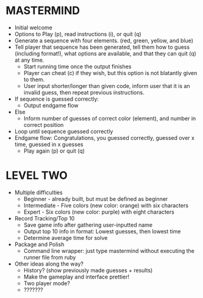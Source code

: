 # MASTERMIND

+ Initial welcome
+ Options to Play (p), read instructions (i), or quit (q)
+ Generate a sequence with four elements. (red, green, yellow, and blue)
+ Tell player that sequence has been generated, tell them how to guess (including format!), what options are available, and that they can quit (q) at any time.
  + Start running time once the output finishes
  + Player can cheat (c) if they wish, but this option is not blatantly given to them.
  + User input shorter/longer than given code, inform user that it is an invalid guess, then repeat previous instructions.
+ If sequence is guessed correctly:
  + Output endgame flow
+ Else
  + Inform number of guesses of correct color (element), and number in correct position
+ Loop until sequence guessed correctly
+ Endgame flow: Congratulations, you guessed correctly, guessed over x time, guessed in x guesses
  + Play again (p) or quit (q)

# LEVEL TWO

+ Multiple difficulties
  + Beginner - already built, but must be defined as beginner
  + Intermediate - Five colors (new color: orange) with six characters
  + Expert - Six colors (new color: purple) with eight characters
+ Record Tracking/Top 10
  + Save game info after gathering user-inputted name
  + Output top 10 info in format: Lowest guesses, then lowest time
  + Determine average time for solve
+ Package and Polish
  + Command line wrapper: just type mastermind without executing the runner file from ruby
+ Other ideas along the way?
  + History? (show previously made guesses + results)
  + Make the gameplay and interface prettier!
  + Two player mode?
  + ???????
